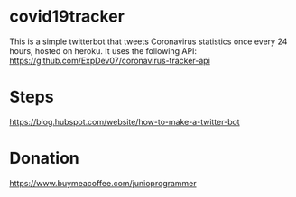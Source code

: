 # covid19tracker
This is a simple twitterbot that tweets Coronavirus statistics once every 24 hours, hosted on heroku. It uses the following API: https://github.com/ExpDev07/coronavirus-tracker-api

# Steps
https://blog.hubspot.com/website/how-to-make-a-twitter-bot

# Donation

https://www.buymeacoffee.com/junioprogrammer
